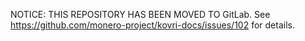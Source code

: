 NOTICE: THIS REPOSITORY HAS BEEN MOVED TO GitLab. See https://github.com/monero-project/kovri-docs/issues/102 for details.
